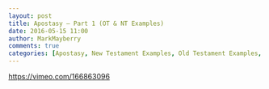 ```yaml
---
layout: post
title: Apostasy – Part 1 (OT & NT Examples)
date: 2016-05-15 11:00
author: MarkMayberry
comments: true
categories: [Apostasy, New Testament Examples, Old Testament Examples, Video]
---
```

https://vimeo.com/166863096
